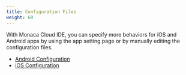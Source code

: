 ```yaml
---
title: Configuration Files
weight: 60
---
```


With Monaca Cloud IDE, you can specify more behaviors for iOS and
Android apps by using the app setting page or by manually editing the
configuration files.

- [Android Configuration](android)
- [iOS Configuration](ios)